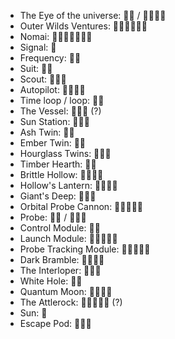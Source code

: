 - The Eye of the universe: 󱤮󱤄 / 󱤮󱥍󱤰󱤄
- Outer Wilds Ventures: 󱤟󱤺󱥍󱤰󱤗󱥶
- Nomai: 󱤟󱦐󱤽󱥅󱤺󱤄󱦑
- Signal: 󱤕
- Frequency: 󱤟󱤕
- Suit: 󱤥󱤈
- Scout: 󱤎󱤃󱤨
- Autopilot: 󱤎󱥍󱥩󱥭
- Time loop / loop: 󱥜󱥫
- The Vessel: 󱥭󱥩󱥣 (?)
- Sun Station: 󱥭󱥣󱥤
- Ash Twin: 󱤺󱤜
- Ember Twin: 󱤺󱥗
- Hourglass Twins: 󱤺󱥖󱥫
- Timber Hearth: 󱤺󱤗
- Brittle Hollow: 󱤺󱥍󱥘󱥈
- Hollow's Lantern: 󱤺󱥤󱥗󱤨
- Giant's Deep: 󱤺󱥪󱤝
- Orbital Probe Cannon: 󱥭󱥍󱤎󱤃󱥩
- Probe: 󱤎󱤃 / 󱤎󱤃󱥩
- Control Module: 󱥭󱤤
- Launch Module: 󱥭󱥩󱥍󱤎󱤃
- Probe Tracking Module: 󱥭󱤮󱥍󱤎󱤃
- Dark Bramble: 󱤺󱥍󱤗󱥏
- The Interloper: 󱤺󱤨󱥤
- White Hole: 󱤯󱥲
- Quantum Moon: 󱤺󱥍󱥩󱤾
- The Attlerock: 󱤺󱤨󱥍󱤺󱤗 (?)
- Sun: 󱥤
- Escape Pod: 󱥭󱥩󱤈